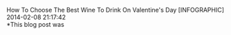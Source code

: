 How To Choose The Best Wine To Drink On Valentine\'s Day [INFOGRAPHIC]<br/>2014-02-08 21:17:42<br/>*This blog post was